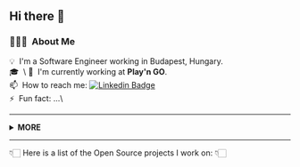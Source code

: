 ## Hi there 👋

### 👨🏻‍💻 &nbsp;About Me  

💡 &nbsp;I'm a Software Engineer working in Budapest, Hungary.\
🎓 &nbsp;\ 
🏢 &nbsp;I'm currently working at **Play'n GO**.\
📫 &nbsp;How to reach me: [![Linkedin Badge](https://img.shields.io/badge/-LinkedIn-blue?style=flat-square&logo=Linkedin&logoColor=white)](https://www.linkedin.com/in/rdarida/)\
⚡️ &nbsp;Fun fact: ...\

---

<details>
  <summary>
    <strong>MORE</strong>
  </summary>
  
  ### 🛠 &nbsp;Tech Stack
  ![HTML](https://img.shields.io/badge/-HTML-05122A?style=flat&logo=HTML5)&nbsp;
  ![CSS](https://img.shields.io/badge/-CSS-05122A?style=flat&logo=CSS3&logoColor=1572B6)&nbsp;
  ![Node.js](https://img.shields.io/badge/-Node.js-05122A?style=flat&logo=node.js)&nbsp;
  ![JavaScript](https://img.shields.io/badge/-JavaScript-05122A?style=flat&logo=javascript)&nbsp;
  ![TypeScript](https://img.shields.io/badge/-TypeScript-05122A?style=flat&logo=typescript)&nbsp;\
  ![Bootstrap](https://img.shields.io/badge/-Bootstrap-05122A?style=flat&logo=bootstrap&logoColor=563D7C)&nbsp;
  ![Material-UI](https://img.shields.io/badge/-Material_UI-05122A?style=flat&logo=material-ui)&nbsp;
  ![React](https://img.shields.io/badge/-React-05122A?style=flat&logo=react)&nbsp;
  ![Gatsby](https://img.shields.io/badge/-Gatsby-05122A?style=flat&logo=gatsby&logoColor=663399)&nbsp;
  ![Angular](https://img.shields.io/badge/-Angular-05122A?style=flat&logo=angular&logoColor=DD1B16)&nbsp;
  ![Pixi.js](https://img.shields.io/badge/-Pixi.js-05122A?style=flat&logo=pixi.js)&nbsp;\
  ![Git](https://img.shields.io/badge/-Git-05122A?style=flat&logo=git)&nbsp;
  ![GitHub](https://img.shields.io/badge/-GitHub-05122A?style=flat&logo=github)&nbsp;
  ![GitHub Actions](https://img.shields.io/badge/-GitHub_Actions-05122A?style=flat&logo=github-actions)&nbsp;
  ![SonarCloud](https://img.shields.io/badge/-SonarCloud-05122A?style=flat&logo=sonarcloud)&nbsp;
  ![Bitbucket](https://img.shields.io/badge/-Bitbucket-05122A?style=flat&logo=bitbucket&logoColor=2684FF)&nbsp;
  ![Jira](https://img.shields.io/badge/-Jira-05122A?style=flat&logo=jira&logoColor=2684FF)&nbsp;\
  ![Visual Studio Code](https://img.shields.io/badge/-Visual%20Studio%20Code-05122A?style=flat&logo=visual-studio-code&logoColor=007ACC)&nbsp;
  ![Photoshop](https://img.shields.io/badge/-Photoshop-05122A?style=flat&logo=adobe-photoshop)&nbsp;
  ![Animate](https://img.shields.io/badge/-Animate-05122A?style=flat&logo=adobe-animate)&nbsp;
  
  ### ⚙️ &nbsp;GitHub Analytics
  ![My github stats](https://github-readme-stats.vercel.app/api?username=rdarida&show_icons=true)
</details>

---
👇🏻 Here is a list of the Open Source projects I work on: 👇🏻

<!--
**rdarida/rdarida** is a ✨ _special_ ✨ repository because its `README.md` (this file) appears on your GitHub profile.

Here are some ideas to get you started:

- 🔭 I’m currently working on ...
- 🌱 I’m currently learning ...
- 👯 I’m looking to collaborate on ...
- 🤔 I’m looking for help with ...
- 💬 Ask me about ...
- 📫 How to reach me: ...
- 😄 Pronouns: ...
- ⚡ Fun fact: ...
-->
